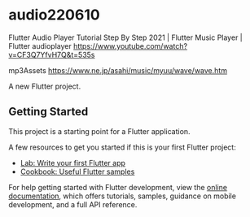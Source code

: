 # audio220610

Flutter Audio Player Tutorial Step By Step 2021 | Flutter Music Player | Flutter audioplayer
https://www.youtube.com/watch?v=CF3Q7YfvH7Q&t=535s

mp3Assets
https://www.ne.jp/asahi/music/myuu/wave/wave.htm

A new Flutter project.

## Getting Started

This project is a starting point for a Flutter application.

A few resources to get you started if this is your first Flutter project:

- [Lab: Write your first Flutter app](https://docs.flutter.dev/get-started/codelab)
- [Cookbook: Useful Flutter samples](https://docs.flutter.dev/cookbook)

For help getting started with Flutter development, view the
[online documentation](https://docs.flutter.dev/), which offers tutorials,
samples, guidance on mobile development, and a full API reference.
